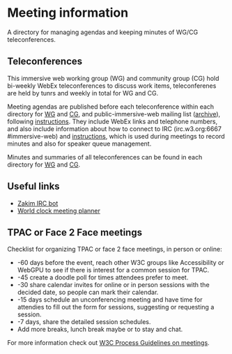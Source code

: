 # Meeting information

A directory for managing agendas and keeping minutes of WG/CG teleconferences. 

## Teleconferences

This immersive web working group (WG) and community group (CG) hold 
bi-weekly WebEx teleconferences to discuss work items, teleconferenes are 
held by tunrs and weekly in total for WG and CG.

Meeting agendas are published before each teleconference within each 
directory for [WG](./wg) and [CG](./cg), and public-immersive-web mailing list 
([archive](https://lists.w3.org/Archives/Public/public-immersive-web/)), 
following [instructions](https://github.com/immersive-web/administrivia#agenda-creation-instructions). 
They include WebEx links and telephone numbers, and also include information 
about how to connect to IRC (irc.w3.org:6667 #immersive-web) and 
[instructions](https://github.com/immersive-web/administrivia/blob/master/IRC.md), 
which is used during meetings to record minutes and also for speaker queue 
management. 

Minutes and summaries of all teleconferences can be found in each directory 
for [WG](./wg) and [CG](./cg). 

## Useful links

* [Zakim IRC bot](https://www.w3.org/2001/12/zakim-irc-bot.html)
* [World clock meeting planner](http://www.timeanddate.com/worldclock/meeting.html)

## TPAC or Face 2 Face meetings

Checklist for organizing TPAC or face 2 face meetings, in person or online:

* -60 days before the event, reach other W3C groups like Accessibility or WebGPU to see if there is interest for a common session for TPAC. 
* -45 create a doodle poll for times attendees prefer to meet. 
* -30 share calendar invites for online or in person sessions with the decided date, so people can mark their calendar.
* -15 days schedule an unconferencing meeting and have time for attendies to fill out the form for sessions, suggesting or requesting a session. 
* -7 days, share the detailed session schedules.
* Add more breaks, lunch break maybe or to stay and chat.

For more information check out [W3C Process Guidelines on meetings](https://www.w3.org/2020/Process-20200915/#GeneralMeetings).
